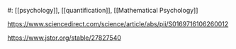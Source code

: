 #: [[psychology]], [[quantification]], [[Mathematical Psychology]] 

https://www.sciencedirect.com/science/article/abs/pii/S0169716106260012

https://www.jstor.org/stable/27827540

